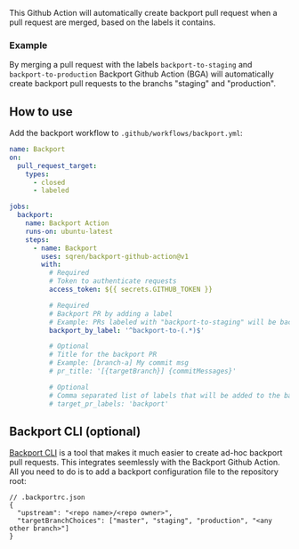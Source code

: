 This Github Action will automatically create backport pull request when a pull request are merged, based on the labels it contains.

### Example
By merging a pull request with the labels `backport-to-staging` and `backport-to-production` Backport Github Action (BGA) will automatically create backport pull requests to the branchs "staging" and "production". 

## How to use

Add the backport workflow to `.github/workflows/backport.yml`:

```yml
name: Backport
on:
  pull_request_target:
    types:
      - closed
      - labeled

jobs:
  backport:
    name: Backport Action
    runs-on: ubuntu-latest
    steps:
      - name: Backport
        uses: sqren/backport-github-action@v1
        with:
          # Required
          # Token to authenticate requests
          access_token: ${{ secrets.GITHUB_TOKEN }}

          # Required
          # Backport PR by adding a label
          # Example: PRs labeled with "backport-to-staging" will be backported to "staging"
          backport_by_label: '^backport-to-(.*)$'

          # Optional
          # Title for the backport PR
          # Example: [branch-a] My commit msg
          # pr_title: '[{targetBranch}] {commitMessages}'

          # Optional
          # Comma separated list of labels that will be added to the backport PR.
          # target_pr_labels: 'backport'
```

## Backport CLI (optional)
[Backport CLI](https://github.com/sqren/backport) is a tool that makes it much easier to create ad-hoc backport pull requests. This integrates seemlessly with the Backport Github Action. All you need to do is to add a backport configuration file to the repository root:
```jsonc
// .backportrc.json
{
  "upstream": "<repo name>/<repo owner>",
  "targetBranchChoices": ["master", "staging", "production", "<any other branch>"] 
}
```

